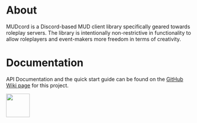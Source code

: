 # About
MUDcord is a Discord-based MUD client library specifically geared towards roleplay servers. The library is intentionally non-restrictive in functionality to allow roleplayers and event-makers more freedom in terms of creativity.

# Documentation
API Documentation and the quick start guide can be found on the [GitHub Wiki page](https://github.com/arcturus-prime/mudcord/blob/master/wiki) for this project. 


<a href="npmlinkhere"><img src="https://cdn4.iconfinder.com/data/icons/logos-brands-5/24/npm-512.png" height="64px" width="64px"></a>
